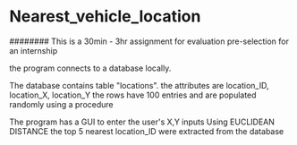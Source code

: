# Nearest_vehicle_location

######## This is a 30min - 3hr assignment for evaluation pre-selection for an internship

the program connects to a database locally. 

The database contains table "locations".
the attributes are location_ID, location_X, location_Y
the rows have 100 entries and are populated randomly using a procedure

The program has a GUI to enter the user's X,Y inputs
Using EUCLIDEAN DISTANCE the top 5 nearest location_ID were extracted from the database
